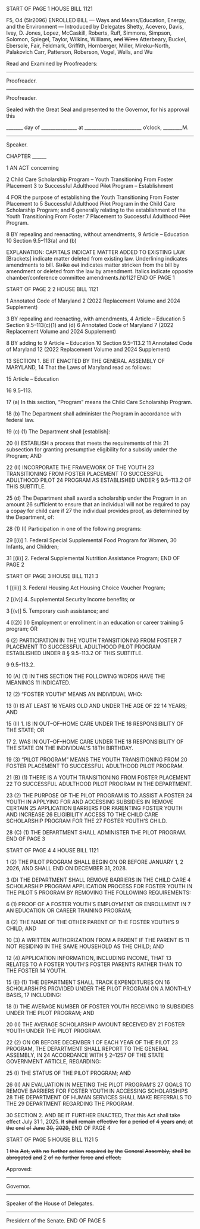 START OF PAGE 1
HOUSE BILL 1121

F5, O4 (5lr2096)
ENROLLED BILL
— Ways and Means/Education, Energy, and the Environment —
Introduced by Delegates Shetty, Acevero, Davis, Ivey, D. Jones, Lopez, McCaskill,
Roberts, Ruff, Simmons, Simpson, Solomon, Spiegel, Taylor, Wilkins,
Williams, ~~and~~ ~~Wims~~ Atterbeary, Buckel, Ebersole, Fair, Feldmark, Griffith,
Hornberger, Miller, Mireku–North, Palakovich Carr, Patterson, Roberson,
Vogel, Wells, and Wu

Read and Examined by Proofreaders:

_______________________________________________
Proofreader.
_______________________________________________
Proofreader.

Sealed with the Great Seal and presented to the Governor, for his approval this

_______ day of _______________ at ________________________ o’clock, ________M.

______________________________________________
Speaker.

CHAPTER ______

1 AN ACT concerning

2 Child Care Scholarship Program – Youth Transitioning From Foster Placement
3 to Successful Adulthood ~~Pilot~~ Program – Establishment

4 FOR the purpose of establishing the Youth Transitioning From Foster Placement to
5 Successful Adulthood ~~Pilot~~ Program in the Child Care Scholarship Program; and
6 generally relating to the establishment of the Youth Transitioning From Foster
7 Placement to Successful Adulthood ~~Pilot~~ Program.

8 BY repealing and reenacting, without amendments,
9 Article – Education
10 Section 9.5–113(a) and (b)

EXPLANATION: CAPITALS INDICATE MATTER ADDED TO EXISTING LAW.
[Brackets] indicate matter deleted from existing law.
Underlining indicates amendments to bill.
~~Strike~~ ~~out~~ indicates matter stricken from the bill by amendment or deleted from the law by
amendment.
Italics indicate opposite chamber/conference committee amendments.*hb1121*
END OF PAGE 1

START OF PAGE 2
2 HOUSE BILL 1121

1 Annotated Code of Maryland
2 (2022 Replacement Volume and 2024 Supplement)

3 BY repealing and reenacting, with amendments,
4 Article – Education
5 Section 9.5–113(c)(1) and (d)
6 Annotated Code of Maryland
7 (2022 Replacement Volume and 2024 Supplement)

8 BY adding to
9 Article – Education
10 Section 9.5–113.2
11 Annotated Code of Maryland
12 (2022 Replacement Volume and 2024 Supplement)

13 SECTION 1. BE IT ENACTED BY THE GENERAL ASSEMBLY OF MARYLAND,
14 That the Laws of Maryland read as follows:

15 Article – Education

16 9.5–113.

17 (a) In this section, “Program” means the Child Care Scholarship Program.

18 (b) The Department shall administer the Program in accordance with federal law.

19 (c) (1) The Department shall [establish]:

20 (I) ESTABLISH a process that meets the requirements of this
21 subsection for granting presumptive eligibility for a subsidy under the Program; AND

22 (II) INCORPORATE THE FRAMEWORK OF THE YOUTH
23 TRANSITIONING FROM FOSTER PLACEMENT TO SUCCESSFUL ADULTHOOD PILOT
24 PROGRAM AS ESTABLISHED UNDER § 9.5–113.2 OF THIS SUBTITLE.

25 (d) The Department shall award a scholarship under the Program in an amount
26 sufficient to ensure that an individual will not be required to pay a copay for child care if
27 the individual provides proof, as determined by the Department, of:

28 (1) (I) Participation in one of the following programs:

29 [(i)] 1. Federal Special Supplemental Food Program for Women,
30 Infants, and Children;

31 [(ii)] 2. Federal Supplemental Nutrition Assistance Program;
END OF PAGE 2

START OF PAGE 3
HOUSE BILL 1121 3

1 [(iii)] 3. Federal Housing Act Housing Choice Voucher Program;

2 [(iv)] 4. Supplemental Security Income benefits; or

3 [(v)] 5. Temporary cash assistance; and

4 [(2)] (II) Employment or enrollment in an education or career training
5 program; OR

6 (2) PARTICIPATION IN THE YOUTH TRANSITIONING FROM FOSTER
7 PLACEMENT TO SUCCESSFUL ADULTHOOD PILOT PROGRAM ESTABLISHED UNDER
8 § 9.5–113.2 OF THIS SUBTITLE.

9 9.5–113.2.

10 (A) (1) IN THIS SECTION THE FOLLOWING WORDS HAVE THE MEANINGS
11 INDICATED.

12 (2) “FOSTER YOUTH” MEANS AN INDIVIDUAL WHO:

13 (I) IS AT LEAST 16 YEARS OLD AND UNDER THE AGE OF 22
14 YEARS; AND

15 (II) 1. IS IN OUT–OF–HOME CARE UNDER THE
16 RESPONSIBILITY OF THE STATE; OR

17 2. WAS IN OUT–OF–HOME CARE UNDER THE
18 RESPONSIBILITY OF THE STATE ON THE INDIVIDUAL’S 18TH BIRTHDAY.

19 (3) “PILOT PROGRAM” MEANS THE YOUTH TRANSITIONING FROM
20 FOSTER PLACEMENT TO SUCCESSFUL ADULTHOOD PILOT PROGRAM.

21 (B) (1) THERE IS A YOUTH TRANSITIONING FROM FOSTER PLACEMENT
22 TO SUCCESSFUL ADULTHOOD PILOT PROGRAM IN THE DEPARTMENT.

23 (2) THE PURPOSE OF THE PILOT PROGRAM IS TO ASSIST A FOSTER
24 YOUTH IN APPLYING FOR AND ACCESSING SUBSIDIES IN REMOVE CERTAIN
25 APPLICATION BARRIERS FOR PARENTING FOSTER YOUTH AND INCREASE
26 ELIGIBILITY ACCESS TO THE CHILD CARE SCHOLARSHIP PROGRAM FOR THE
27 FOSTER YOUTH’S CHILD.

28 (C) (1) THE DEPARTMENT SHALL ADMINISTER THE PILOT PROGRAM.
END OF PAGE 3

START OF PAGE 4
4 HOUSE BILL 1121

1 (2) THE PILOT PROGRAM SHALL BEGIN ON OR BEFORE JANUARY 1,
2 2026, AND SHALL END ON DECEMBER 31, 2028.

3 (D) THE DEPARTMENT SHALL REMOVE BARRIERS IN THE CHILD CARE
4 SCHOLARSHIP PROGRAM APPLICATION PROCESS FOR FOSTER YOUTH IN THE PILOT
5 PROGRAM BY REMOVING THE FOLLOWING REQUIREMENTS:

6 (1) PROOF OF A FOSTER YOUTH’S EMPLOYMENT OR ENROLLMENT IN
7 AN EDUCATION OR CAREER TRAINING PROGRAM;

8 (2) THE NAME OF THE OTHER PARENT OF THE FOSTER YOUTH’S
9 CHILD; AND

10 (3) A WRITTEN AUTHORIZATION FROM A PARENT IF THE PARENT IS
11 NOT RESIDING IN THE SAME HOUSEHOLD AS THE CHILD; AND

12 (4) APPLICATION INFORMATION, INCLUDING INCOME, THAT
13 RELATES TO A FOSTER YOUTH’S FOSTER PARENTS RATHER THAN TO THE FOSTER
14 YOUTH.

15 (E) (1) THE DEPARTMENT SHALL TRACK EXPENDITURES ON
16 SCHOLARSHIPS PROVIDED UNDER THE PILOT PROGRAM ON A MONTHLY BASIS,
17 INCLUDING:

18 (I) THE AVERAGE NUMBER OF FOSTER YOUTH RECEIVING
19 SUBSIDIES UNDER THE PILOT PROGRAM; AND

20 (II) THE AVERAGE SCHOLARSHIP AMOUNT RECEIVED BY
21 FOSTER YOUTH UNDER THE PILOT PROGRAM.

22 (2) ON OR BEFORE DECEMBER 1 OF EACH YEAR OF THE PILOT
23 PROGRAM, THE DEPARTMENT SHALL REPORT TO THE GENERAL ASSEMBLY, IN
24 ACCORDANCE WITH § 2–1257 OF THE STATE GOVERNMENT ARTICLE, REGARDING:

25 (I) THE STATUS OF THE PILOT PROGRAM; AND

26 (II) AN EVALUATION IN MEETING THE PILOT PROGRAM’S
27 GOALS TO REMOVE BARRIERS FOR FOSTER YOUTH IN ACCESSING SCHOLARSHIPS
28 THE DEPARTMENT OF HUMAN SERVICES SHALL MAKE REFERRALS TO THE
29 DEPARTMENT REGARDING THE PROGRAM.

30 SECTION 2. AND BE IT FURTHER ENACTED, That this Act shall take effect July
31 1, 2025. ~~It~~ ~~shall~~ ~~remain~~ ~~effective~~ ~~for~~ ~~a~~ ~~period~~ ~~of~~ ~~4~~ ~~years~~ ~~and,~~ ~~at~~ ~~the~~ ~~end~~ ~~of~~ ~~June~~ ~~30,~~ ~~2029,~~
END OF PAGE 4

START OF PAGE 5
HOUSE BILL 1121 5

1 ~~this~~ ~~Act,~~ ~~with~~ ~~no~~ ~~further~~ ~~action~~ ~~required~~ ~~by~~ ~~the~~ ~~General~~ ~~Assembly,~~ ~~shall~~ ~~be~~ ~~abrogated~~ ~~and~~
2 ~~of~~ ~~no~~ ~~further~~ ~~force~~ ~~and~~ ~~effect.~~

Approved:

________________________________________________________________________________
Governor.

________________________________________________________________________________
Speaker of the House of Delegates.

________________________________________________________________________________
President of the Senate.
END OF PAGE 5